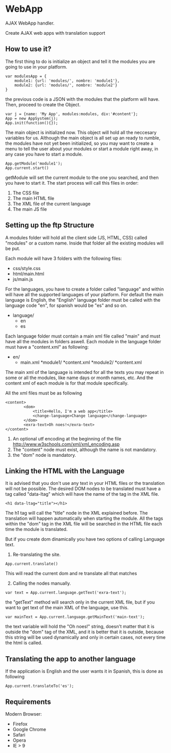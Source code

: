 WebApp
======

AJAX WebApp handler.

Create AJAX web apps with translation support

How to use it?
--------------

The first thing to do is initialize an object and tell it the modules you are going to use in your platform.

```
var modulesApp = {
	module1: {url: 'modules/', nombre: 'module1'},
	module2: {url: 'modules/', nombre: 'module2'}
}
```
the previous code is a JSON with the modules that the platform will have.
Then, proceed to create the Object.

```
var j = {name: 'My App', modules:modules, div:'#content'};
App = new AppSystem(j);
App.init(function(){});
```
The main object is initialized now. This object will hold all the neccesary variables for us. Although the main object is all set up an ready to rumble, the modules have not yet been initialized, so you may want to create a menu to tell the user about your modules or start a module right away, in any case you have to start a module.

```
App.getModule('module1');
App.current.start()
```
getModule will set the current module to the one you searched, and then you have to start it.
The start process will call this files in order:

1. The CSS file
2. The main HTML file
3. The XML file of the current language
3. The main JS file

Setting up the ftp Structure
----------------------------

A modules folder will hold all the client side (JS, HTML, CSS) called "modules" or a custom name. Inside that folder all the existing modules will be put.

Each module will have 3 folders with the following files:
* css/style.css
* html/main.html
* js/main.js

For the languages, you have to create a folder called "language" and within will have all the supported languages of your platform. For default the main language is English, the "English" language folder must be called with the language code "en", for spanish would be "es" and so on.

* language/
	* en
	* es

Each language folder must contain a main xml file called "main" and must have all the modules in folders aswell. Each module in the language folder must have a "content.xml" as following:

* en/
	* main.xml
	*module1/
		*content.xml
	*module2/
		*content.xml

The main xml of the language is intended for all the texts you may repeat in some or all the modules, like name days or month names, etc. And the content xml of each module is for that module specifically.

All the xml files must be as following

```
<content>
		<dom>
			<title>Hello, I'm a web app</title>
			<change-language>Change language</change-language>
		</dom>
		<exra-text>Oh noes!</exra-text>
</content>

```

1. An optional utf encoding at the beginning of the file http://www.w3schools.com/xml/xml_encoding.asp
2. The "content" node must exist, although the name is not mandatory.
2. the "dom" node is mandatory.

Linking the HTML with the Language
----------------------------------

It is advised that you don't use any text in your HTML files or the translation will not be possible.
The desired DOM nodes to be translated must have a tag called "data-ltag" which will have the name of the tag in the XML file.

```
<h1 data-ltag="title"></h1>
```

The h1 tag will call the "title" node in the XML explained before. The translation will happen automatically when starting the module. All the tags within the "dom" tag in the XML file will be searched in the HTML file each time the module is translated.

But if you create dom dinamically you have two options of calling Language text.

1. Re-translating the site.

```
App.current.translate()
```
This will read the current dom and re translate all that matches

2. Calling the nodes manually.

```
var text = App.current.language.getText('exra-text');
```
the "getText" method will search only in the current XML file, but if you want to get text of the main XML of the language, use this.

```
var mainText = App.current.language.getMainText('main-text');
```

the text variable will hold the "Oh noes!" string, doesn't matter that it is outside the "dom" tag of the XML, and it is better that it is outside, because this string will be used dynamically and only in certain cases, not every time the html is called.

Translating the app to another language
---------------------------------------

If the application is English and the user wants it in Spanish, this is done as following

```
App.current.translateTo('es');
```

Requirements
------------

Modern Browser:
* Firefox
* Google Chrome
* Safari
* Opera
* IE > 9